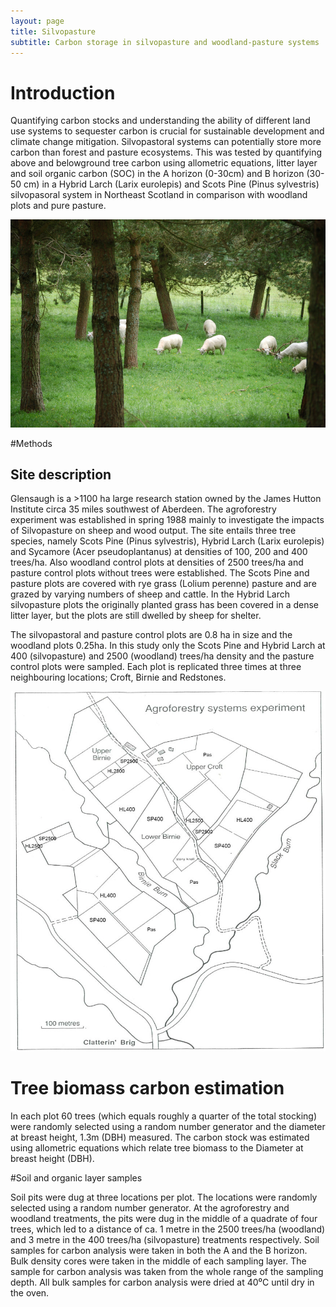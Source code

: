 ```yaml
---
layout: page
title: Silvopasture
subtitle: Carbon storage in silvopasture and woodland-pasture systems
---
```


# Introduction
Quantifying carbon stocks and understanding the ability of different land use systems to sequester carbon is crucial for sustainable development and climate change mitigation. Silvopastoral systems can potentially store more carbon than forest and pasture ecosystems. This was tested by quantifying above and belowground tree carbon using allometric equations, litter layer and soil organic carbon (SOC) in the A horizon (0-30cm) and B horizon (30-50 cm) in a Hybrid Larch (Larix eurolepis) and Scots Pine (Pinus sylvestris) silvopasoral system in Northeast Scotland in comparison with woodland plots and pure pasture.

![Grazing sheep](assets/img/silvo.png)

#Methods

## Site description

Glensaugh is a >1100 ha large research station owned by the James Hutton Institute circa 35 miles southwest of Aberdeen. The agroforestry experiment was established in spring 1988 mainly to investigate the impacts of Silvopasture on sheep and wood output. The site entails three tree species, namely Scots Pine (Pinus sylvestris), Hybrid Larch (Larix eurolepis)
and Sycamore (Acer pseudoplantanus) at densities of 100, 200 and 400 trees/ha. Also woodland control plots at densities of 2500 trees/ha and pasture control plots without trees were established. The Scots Pine and pasture plots are covered with rye grass (Lolium perenne) pasture and are grazed by varying numbers of sheep and cattle. In the Hybrid Larch silvopasture plots the originally planted grass has been covered in a dense litter layer, but the plots are still dwelled by sheep for shelter.

The silvopastoral and pasture control plots are 0.8 ha in size and the woodland plots 0.25ha.
In this study only the Scots Pine and Hybrid Larch at 400 (silvopasture) and 2500 (woodland) trees/ha density and the pasture control plots were sampled.  Each plot is replicated three times at three neighbouring locations; Croft, Birnie and Redstones.

![Site map](assets/img/site.jpg)

# Tree biomass carbon estimation

In each plot 60 trees (which equals roughly a quarter of the total stocking) were randomly selected using a random number generator and the diameter at breast height, 1.3m (DBH) measured. The carbon stock was estimated using allometric equations which relate tree biomass to the Diameter at breast height (DBH).  

#Soil and organic layer samples

Soil pits were dug at three locations per plot. The locations were randomly selected using a random number generator. At the agroforestry and woodland treatments, the pits were dug in the middle of a quadrate of four trees, which led to a distance of ca. 1 metre in the 2500 trees/ha (woodland) and 3 metre in the 400 trees/ha (silvopasture) treatments respectively.
Soil samples for carbon analysis were taken in both the A and the B horizon. Bulk density cores were taken in the middle of each sampling layer. The sample for carbon analysis was taken from the whole range of the sampling depth. All bulk samples for carbon analysis were dried at 40⁰C until dry in the oven.
